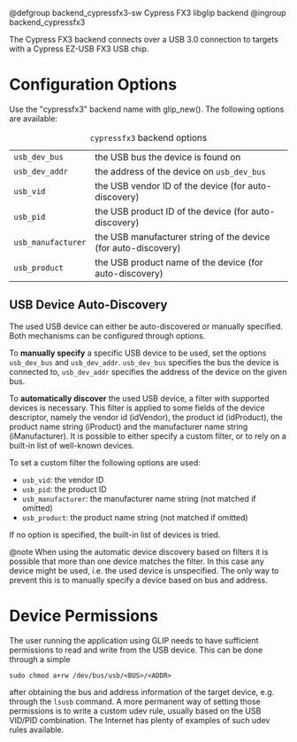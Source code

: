 @defgroup backend_cypressfx3-sw Cypress FX3 libglip backend
@ingroup backend_cypressfx3

The Cypress FX3 backend connects over a USB 3.0 connection to targets with
a Cypress EZ-USB FX3 USB chip.

Configuration Options
=====================

Use the "cypressfx3" backend name with glip_new(). The following options
are available:

<table>
  <caption><code>cypressfx3</code> backend options</caption>
  <tr>
    <td><code>usb_dev_bus</code></td>
    <td>the USB bus the device is found on</td>
  </tr>
  <tr>
    <td><code>usb_dev_addr</code></td>
    <td>the address of the device on <code>usb_dev_bus</code></td>
  </tr>
  <tr>
    <td><code>usb_vid</code></td>
    <td>the USB vendor ID of the device (for auto-discovery)</td>
  </tr>
  <tr>
    <td><code>usb_pid</code></td>
    <td>the USB product ID of the device (for auto-discovery)</td>
  </tr>
  <tr>
    <td><code>usb_manufacturer</code></td>
    <td>the USB manufacturer string of the device (for auto-discovery)</td>
  </tr>
  <tr>
    <td><code>usb_product</code></td>
    <td>the USB product name of the device (for auto-discovery)</td>
  </tr>
</table>

USB Device Auto-Discovery
-------------------------

The used USB device can either be auto-discovered or manually specified. Both
mechanisms can be configured through options.

To <b>manually specify</b> a specific USB device to be used, set the options
`usb_dev_bus` and `usb_dev_addr`.
`usb_dev_bus` specifies the bus the device is connected to,
`usb_dev_addr` specifies the address of the device on the given bus.

To <b>automatically discover</b> the used USB device, a filter with supported
devices is necessary. This filter is applied to some fields of the device
descriptor, namely the vendor id (idVendor), the product id (idProduct), the
product name string (iProduct) and the manufacturer name string (iManufacturer).
It is possible to either specify a custom filter, or to rely on a built-in
list of well-known devices.

To set a custom filter the following options are used:
- `usb_vid`: the vendor ID
- `usb_pid`: the product ID
- `usb_manufacturer`: the manufacturer name string (not matched if omitted)
- `usb_product`: the product name string (not matched if omitted)

If no option is specified, the built-in list of devices is tried.

@note When using the automatic device discovery based on filters it is
      possible that more than one device matches the filter. In this case any
      device might be used, i.e. the used device is unspecified. The only way
      to prevent this is to manually specify a device based on bus and
      address.

Device Permissions
==================

The user running the application using GLIP needs to have sufficient
permissions to read and write from the USB device. This can be done
through a simple

    sudo chmod a+rw /dev/bus/usb/<BUS>/<ADDR>

after obtaining the bus and address information of the target device, e.g.
through the `lsusb` command. A more permanent way of setting those
permissions is to write a custom udev rule, usually based on the USB VID/PID
combination. The Internet has plenty of examples of such udev rules
available.
